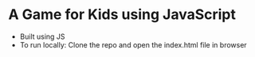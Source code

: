 # A Game for Kids using JavaScript

<ul>
  <li>Built using JS</li>
  <li>To run locally: Clone the repo and open the index.html file in browser</li>
</ul>
